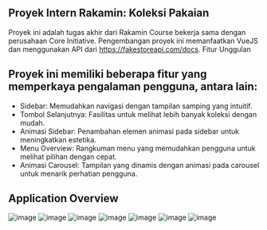## Proyek Intern Rakamin: Koleksi Pakaian

Proyek ini adalah tugas akhir dari Rakamin Course bekerja sama dengan perusahaan Core Initiative. Pengembangan proyek ini memanfaatkan VueJS dan menggunakan API dari https://fakestoreapi.com/docs.
Fitur Unggulan

## Proyek ini memiliki beberapa fitur yang memperkaya pengalaman pengguna, antara lain:

  - Sidebar: Memudahkan navigasi dengan tampilan samping yang intuitif.
  - Tombol Selanjutnya: Fasilitas untuk melihat lebih banyak koleksi dengan mudah.
  - Animasi Sidebar: Penambahan elemen animasi pada sidebar untuk meningkatkan estetika.
  - Menu Overview: Rangkuman menu yang memudahkan pengguna untuk melihat pilihan dengan cepat.
  - Animasi Carousel: Tampilan yang dinamis dengan animasi pada carousel untuk menarik perhatian pengguna.

## Application Overview

![image](https://github.com/Zavians/RakaminIntern-ClothesCollection/assets/94980985/6c106f90-cbd1-4913-b33a-aa8ad258b66d)
![image](https://github.com/Zavians/RakaminIntern-ClothesCollection/assets/94980985/d2d32201-3493-49bb-b0f4-13b3f783106e)
![image](https://github.com/Zavians/RakaminIntern-ClothesCollection/assets/94980985/3734ea57-0616-4e79-9138-1f58fc685f66)
![image](https://github.com/Zavians/RakaminIntern-ClothesCollection/assets/94980985/f1f764b9-7f5f-4851-82cd-a016fff5997c)
![image](https://github.com/Zavians/RakaminIntern-ClothesCollection/assets/94980985/4f93194e-f996-4e94-85eb-0584c3029c2d)
![image](https://github.com/Zavians/RakaminIntern-ClothesCollection/assets/94980985/7b8fe8b2-bc6c-4717-80be-74799f47491b)
![image](https://github.com/Zavians/RakaminIntern-ClothesCollection/assets/94980985/fefecd42-670e-4c20-9b3a-c8099058789f)









